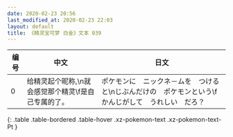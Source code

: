 ```yaml
---
date: 2020-02-23 20:56
last_modified_at: 2020-02-23 22:03
layout: default
title: 《精灵宝可梦 白金》文本 039
---
```

| 编号 | 中文 | 日文 |
| ---- | ---- | ---- |
| 0 | 给精灵起个昵称,\n就会感觉那个精灵\f是自己专属的了。 | ポケモンに　ニックネ－ムを　つけると\nじぶんだけの　ポケモンという\fかんじがして　うれしい　だろ？ |
{: .table .table-bordered .table-hover .xz-pokemon-text .xz-pokemon-text-Pt }